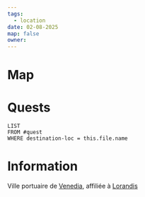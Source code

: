 ```yaml
---
tags:
  - location
date: 02-08-2025
map: false
owner:
---
```

# Map

# Quests


```dataview
LIST
FROM #quest 
WHERE destination-loc = this.file.name
```


# Information

Ville portuaire de [Venedia](Venedia.md), affiliée à [Lorandis](Lorandis.md)